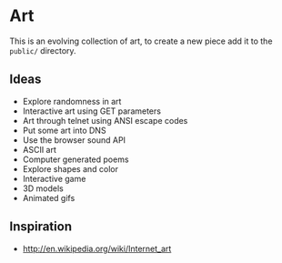 # Art

This is an evolving collection of art, to create a new piece add it to the `public/` directory.

## Ideas

- Explore randomness in art
- Interactive art using GET parameters
- Art through telnet using ANSI escape codes
- Put some art into DNS
- Use the browser sound API
- ASCII art
- Computer generated poems
- Explore shapes and color
- Interactive game
- 3D models
- Animated gifs

## Inspiration

- http://en.wikipedia.org/wiki/Internet_art
